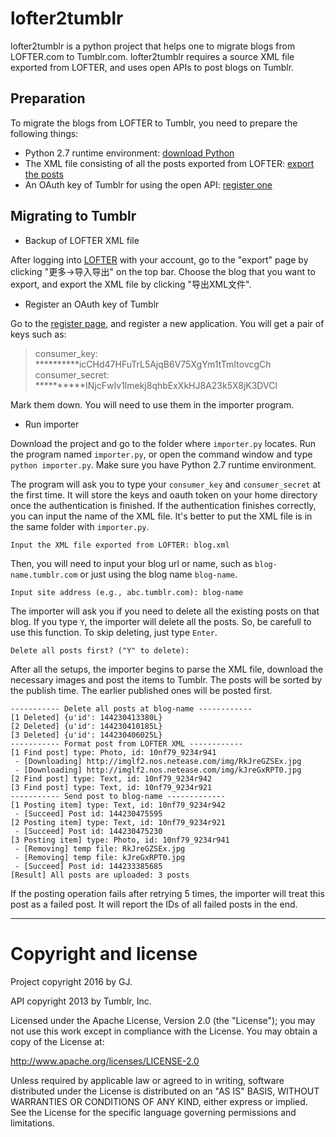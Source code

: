 # lofter2tumblr

lofter2tumblr is a python project that helps one to migrate blogs from LOFTER.com to Tumblr.com. lofter2tumblr requires a source XML file exported from LOFTER, and uses open APIs to post blogs on Tumblr.


## Preparation

To migrate the blogs from LOFTER to Tumblr, you need to prepare the following things:

- Python 2.7 runtime environment: [download Python](https://www.python.org/downloads/)
- The XML file consisting of all the posts exported from LOFTER: [export the posts](http://www.lofter.com/export)
- An OAuth key of Tumblr for using the open API: [register one](https://www.tumblr.com/oauth/apps)

## Migrating to Tumblr

- Backup of LOFTER XML file

After logging into [LOFTER](http://www.lofter.com/export) with your account, go to the "export" page by clicking "更多->导入导出" on the top bar. Choose the blog that you want to export, and export the XML file by clicking "导出XML文件".

- Register an OAuth key of Tumblr

Go to the [register page](https://www.tumblr.com/oauth/apps), and register a new application. You will get a pair of keys such as:
>consumer_key: **********icCHd47HFuTrL5AjqB6V75XgYm1tTmItovcgCh
>consumer_secret: **********INjcFwIv1lmekj8qhbExXkHJ8A23k5X8jK3DVCl

Mark them down. You will need to use them in the importer program.

- Run importer

Download the project and go to the folder where `importer.py` locates. Run the program named `importer.py`, or open the command window and type `python importer.py`. Make sure you have Python 2.7 runtime environment.

The program will ask you to type your `consumer_key` and `consumer_secret` at the first time. It will store the keys and oauth token on your home directory once the authentication is finished. If the authentication finishes correctly, you can input the name of the XML file. It's better to put the XML file is in the same folder with `importer.py`.

	Input the XML file exported from LOFTER: blog.xml

Then, you will need to input your blog url or name, such as `blog-name.tumblr.com` or just using the blog name `blog-name`.

	Input site address (e.g., abc.tumblr.com): blog-name

The importer will ask you if you need to delete all the existing posts on that blog. If you type `Y`, the importer will delete all the posts. So, be carefull to use this function. To skip deleting, just type `Enter`.

	Delete all posts first? ("Y" to delete):

After all the setups, the importer begins to parse the XML file, download the necessary images and post the items to Tumblr. The posts will be sorted by the publish time. The earlier published ones will be posted first.

	----------- Delete all posts at blog-name ------------
	[1 Deleted] {u'id': 144230413380L}
	[2 Deleted] {u'id': 144230410185L}
	[3 Deleted] {u'id': 144230406025L}
	----------- Format post from LOFTER XML ------------
	[1 Find post] type: Photo, id: 10nf79_9234r941
	 - [Downloading] http://imglf2.nos.netease.com/img/RkJreGZSEx.jpg
	 - [Downloading] http://imglf2.nos.netease.com/img/kJreGxRPT0.jpg
	[2 Find post] type: Text, id: 10nf79_9234r942
	[3 Find post] type: Text, id: 10nf79_9234r921
	----------- Send post to blog-name -------------
	[1 Posting item] type: Text, id: 10nf79_9234r942
	 - [Succeed] Post id: 144230475595
	[2 Posting item] type: Text, id: 10nf79_9234r921
	 - [Succeed] Post id: 144230475230
	[3 Posting item] type: Photo, id: 10nf79_9234r941
	 - [Removing] temp file: RkJreGZSEx.jpg
	 - [Removing] temp file: kJreGxRPT0.jpg
	 - [Succeed] Post id: 144233385685
	[Result] All posts are uploaded: 3 posts

If the posting operation fails after retrying 5 times, the importer will treat this post as a failed post. It will report the IDs of all failed posts in the end.

----------
# Copyright and license

Project copyright 2016 by GJ.

API copyright 2013 by Tumblr, Inc.

Licensed under the Apache License, Version 2.0 (the "License"); you may not
use this work except in compliance with the License. You may obtain a copy of
the License at:

http://www.apache.org/licenses/LICENSE-2.0

Unless required by applicable law or agreed to in writing, software
distributed under the License is distributed on an "AS IS" BASIS, WITHOUT
WARRANTIES OR CONDITIONS OF ANY KIND, either express or implied. See the
License for the specific language governing permissions and limitations.
